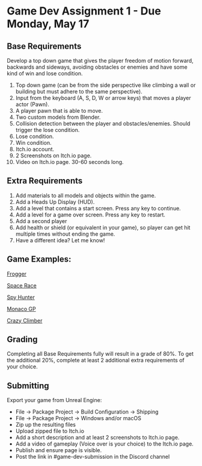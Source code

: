 # Game Dev Assignment 1 - Due Monday, May 17

## Base Requirements
Develop a top down game that gives the player freedom of motion forward, backwards and sideways, avoiding obstacles or enemies and have some kind of win and lose condition.

1. Top down game (can be from the side perspective like climbing a wall or building but must adhere to the same perspective).
2. Input from the keyboard (A, S, D, W or arrow keys) that moves a player actor (Pawn).
3. A player pawn that is able to move.
4. Two custom models from Blender.
5. Collision detection between the player and obstacles/enemies. Should trigger the lose condition.
6. Lose condition.
7. Win condition.
8. Itch.io account.
9. 2 Screenshots on Itch.io page.
10. Video on Itch.io page. 30-60 seconds long.

## Extra Requirements
1. Add materials to all models and objects within the game.
2. Add a Heads Up Display (HUD).
3. Add a level that contains a start screen. Press any key to continue.
4. Add a level for a game over screen. Press any key to restart.
5. Add a second player
6. Add health or shield (or equivalent in your game), so player can get hit multiple times without ending the game.
7. Have a different idea? Let me know!

## Game Examples:
[Frogger](https://en.wikipedia.org/wiki/Frogger)

[Space Race](https://en.wikipedia.org/wiki/Space_Race_(video_game))

[Spy Hunter](https://en.wikipedia.org/wiki/Spy_Hunter)

[Monaco GP](https://en.wikipedia.org/wiki/Monaco_GP_(video_game))

[Crazy Climber](https://en.wikipedia.org/wiki/Crazy_Climber)


## Grading
Completing all Base Requirements fully will result in a grade of 80%. To get the additional 20%, complete at least 2 additional extra requirements of your choice.



## Submitting
Export your game from Unreal Engine:

- File -> Package Project -> Build Configuration -> Shipping
- File -> Package Project -> Windows and/or macOS
- Zip up the resulting files
- Upload zipped file to Itch.io
- Add a short description and at least 2 screenshots to Itch.io page.
- Add a video of gameplay (Voice over is your choice) to the Itch.io page.
- Publish and ensure page is visible.
- Post the link in #game-dev-submission in the Discord channel


